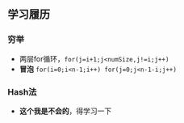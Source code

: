 ## 学习履历

### 穷举

+ 两层for循环，`for(j=i+1;j<numSize,j!=i;j++)`
+ **冒泡** `for(i=0;i<n-1;i++) for(j=0;j<n-1-i;j++)`

### Hash法

+ **这个我是不会的**，得学习一下
